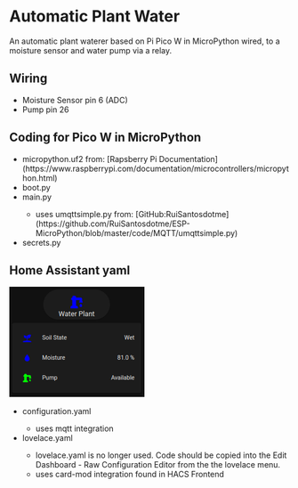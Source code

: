 # Automatic Plant Water

An automatic plant waterer based on Pi Pico W in MicroPython wired, to a moisture sensor and water pump via a relay.

<h2>Wiring</h2> 
<ul>
    <li>Moisture Sensor pin 6 (ADC)</li>
    <li>Pump pin 26</li>
</ul>
 
<h2>Coding for Pico W in MicroPython</h2>
<ul>
  <li>micropython.uf2 from: [Rapsberry Pi Documentation](https://www.raspberrypi.com/documentation/microcontrollers/micropython.html)
  <li>boot.py</li>
  <li>main.py</li>
    <ul><li>uses umqttsimple.py from: [GitHub:RuiSantosdotme](https://github.com/RuiSantosdotme/ESP-MicroPython/blob/master/code/MQTT/umqttsimple.py)</li></ul>
  <li>secrets.py</li>
</ul>
  
<h2>Home Assistant yaml</h2>
<img src="HASS Waterer.png">
<ul>
    <li>configuration.yaml</li>
    <ul><li>uses mqtt integration</li></ul>
    <li>lovelace.yaml</li>
    <ul><li>lovelace.yaml is no longer used. Code should be copied into the Edit Dashboard - Raw Configuration Editor from the the lovelace menu.</li>
    <li>uses card-mod integration found in HACS Frontend</li>
 </ul>
